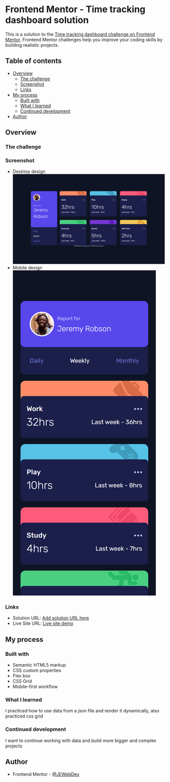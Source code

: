 # Frontend Mentor - Time tracking dashboard solution

This is a solution to the [Time tracking dashboard challenge on Frontend Mentor](https://www.frontendmentor.io/challenges/time-tracking-dashboard-UIQ7167Jw). Frontend Mentor challenges help you improve your coding skills by building realistic projects.

## Table of contents

- [Overview](#overview)
  - [The challenge](#the-challenge)
  - [Screenshot](#screenshot)
  - [Links](#links)
- [My process](#my-process)
  - [Built with](#built-with)
  - [What I learned](#what-i-learned)
  - [Continued development](#continued-development)
- [Author](#author)

## Overview

### The challenge

### Screenshot

- Desktop design ![](./images/screenshot-desktop.png)
- Mobile design ![](./images/screenshot-mobile.png)

### Links

- Solution URL: [Add solution URL here](https://your-solution-url.com)
- Live Site URL: [Live site demo](https://jewebdev.github.io/time-tracking-dashboard/)

## My process

### Built with

- Semantic HTML5 markup
- CSS custom properties
- Flex box
- CSS Grid
- Mobile-first workflow

### What I learned

I practiced how to use data from a json file and render it dynamically, also practiced css grid

### Continued development

I want to continue working with data and build more bigger and complex projects

## Author

- Frontend Mentor - [@JEWebDev](https://www.frontendmentor.io/profile/JEWebDev)
